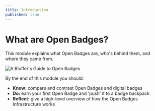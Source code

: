 ```yaml
---
title: Introduction
published: true
---
```


# What are Open Badges?

This module explains what Open Badges are, who's behind them, and where they came from. 

<img src="{{ site.baseurl }}/img/visual-thinkery/bluffers-guide.png" alt="A Bluffer's Guide to Open Badges">

By the end of this module you should:

* **Know:** compare and contrast Open Badges and digital badges
* **Do:** earn your first Open Badge and 'push' it to a badge backpack
* **Reflect:** give a high-level overview of how the Open Badges Infrastructure works

